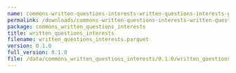 ```yaml
---
name: commons-written-questions-interests-written-questions-interests-parquet
permalink: /downloads/commons-written-questions-interests-written-questions-interests-parquet/0_1_0
package: commons_written_questions_interests
title: written_questions_interests
filename: written_questions_interests.parquet
version: 0.1.0
full_version: 0.1.0
file: /data/commons_written_questions_interests/0.1.0/written_questions_interests.parquet
---
```

